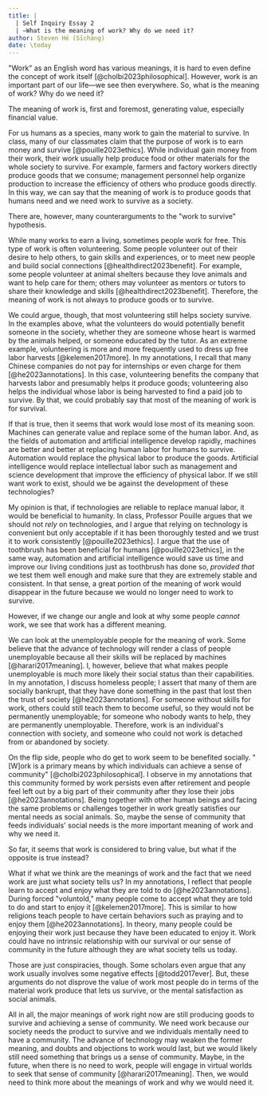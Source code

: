 ```yaml
---
title: |
  | Self Inquiry Essay 2
  | —What is the meaning of work? Why do we need it?
author: Steven Hé (Sīchàng)
date: \today
---
```


"Work" as an English word has various meanings,
it is hard to even define the concept of work itself
[@cholbi2023philosophical].
However, work is an important part of our life—we see then everywhere.
So, what is the meaning of work? Why do we need it?

The meaning of work is, first and foremost, generating value,
especially financial value.

For us humans as a species, many work to gain the material to survive.
In class, many of our classmates claim that the purpose of work is to earn
money and survive [@pouille2023ethics].
While individual gain money from their work,
their work usually help produce food or other materials for the whole society
to survive.
For example, farmers and factory workers directly produce goods that we consume;
management personnel help organize production to increase the efficiency of
others who produce goods directly.
In this way, we can say that the meaning of work is to produce goods that
humans need and we need work to survive as a society.

There are, however, many counterarguments to the "work to survive" hypothesis.

While many works to earn a living, sometimes people work for free.
This type of work is often volunteering.
Some people volunteer out of their desire to help others,
to gain skills and experiences,
or to meet new people and build social connections [@healthdirect2023benefit].
For example, some people volunteer at animal shelters because
they love animals and want to help care for them;
others may volunteer as mentors or tutors to share their knowledge and skills
[@healthdirect2023benefit].
Therefore, the meaning of work is not always to produce goods or to survive.

We could argue, though, that most volunteering still helps society survive.
In the examples above,
what the volunteers do would potentially benefit someone in the society,
whether they are someone whose heart is warmed by the animals helped,
or someone educated by the tutor.
As an extreme example,
volunteering is more and more frequently used to dress up
free labor harvests [@kelemen2017more].
In my annotations, I recall that many Chinese companies do not pay for
internships or even charge for them [@he2023annotations].
In this case, volunteering benefits the company that harvests labor and
presumably helps it produce goods;
volunteering also helps the individual whose labor is being harvested to find
a paid job to survive.
By that, we could probably say that most of the meaning of work is for survival.

If that is true, then it seems that work would lose most of its meaning soon.
Machines can generate value and replace some of the human labor.
And, as the fields of automation and artificial intelligence develop rapidly,
machines are better and better at replacing human labor for humans to survive.
Automation would replace the physical labor to produce the goods.
Artificial intelligence would replace intellectual labor such as management and
science development that improve the efficiency of physical labor.
If we still want work to exist, should we be against the development of these
technologies?

My opinion is that, if technologies are reliable to replace manual labor,
it would be beneficial to humanity.
In class, Professor Pouille argues that we should not *rely* on technologies,
and I argue that relying on technology is convenient but only acceptable if
it has been thoroughly tested and we trust it to work consistently
[@pouille2023ethics].
I argue that the use of toothbrush has been beneficial for humans
[@pouille2023ethics],
in the same way, automation and artificial intelligence would save us time and
improve our living conditions just as toothbrush has done so,
*provided that* we test them well enough and make sure that they are extremely
stable and consistent.
In that sense, a great portion of the meaning of work would disappear in the
future because we would no longer need to work to survive.

However, if we change our angle and look at why some people *cannot* work,
we see that work has a different meaning.

We can look at the unemployable people for the meaning of work.
Some believe that the advance of technology will render a class of people
unemployable because all their skills will be replaced by machines
[@harari2017meaning].
I, however, believe that what makes people unemployable is much more likely
their social status than their capabilities.
In my annotation, I discuss homeless people;
I assert that many of them are socially bankrupt,
that they have done something in the past that lost then the trust of society
[@he2023annotations].
For someone without skills for work, others could still teach them to become
useful, so they would not be permanently unemployable;
for someone who nobody wants to help, they are permanently unemployable.
Therefore, work is an individual's connection with society,
and someone who could not work is detached from or abandoned by society.

On the flip side, people who do get to work seem to be benefited socially.
"[W]ork is a primary means by which individuals can achieve a sense of
community" [@cholbi2023philosophical].
I observe in my annotations that this community formed by work persists even
after retirement and people feel left out by a big part of their community
after they lose their jobs [@he2023annotations].
Being together with other human beings and facing the same problems or
challenges together in work greatly satisfies our mental needs as social
animals.
So, maybe the sense of community that feeds individuals' social needs is the
more important meaning of work and why we need it.

So far, it seems that work is considered to bring value,
but what if the opposite is true instead?

What if what we think are the meanings of work and the fact that we need work
are just what society tells us?
In my annotations, I reflect that people learn to accept and enjoy what they
are told to do [@he2023annotations].
During forced "voluntold," many people come to accept what they are told to
do and start to enjoy it [@kelemen2017more].
This is similar to how religions teach people to have certain behaviors such as
praying and to enjoy them [@he2023annotations].
In theory, many people could be enjoying their work just because they have been
educated to enjoy it.
Work could have no intrinsic relationship with our survival or our sense of
community in the future although they are what society tells us today.

Those are just conspiracies, though.
Some scholars even argue that any work usually involves some negative effects
[@todd2017ever].
But, these arguments do not disprove the value of work most people do in terms
of the material work produce that lets us survive,
or the mental satisfaction as social animals.

All in all, the major meanings of work right now are still producing goods to
survive and achieving a sense of community.
We need work because our society needs the product to survive and we
individuals mentally need to have a community.
The advance of technology may weaken the former meaning,
and doubts and objections to work would last,
but we would likely still need something that brings us a sense of community.
Maybe, in the future, when there is no need to work,
people will engage in virtual worlds to seek that sense of community
[@harari2017meaning].
Then, we would need to think more about the meanings of work and why we would
need it.
